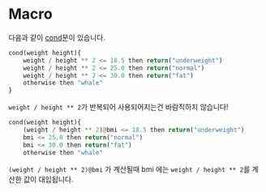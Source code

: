 # Macro

다음과 같이 [cond](/Cond.md)문이 있습니다.
```python
cond(weight height){
    weight / height ** 2 <= 18.5 then return("underweight")
    weight / height ** 2 <= 25.0 then return("normal")
    weight / height ** 2 <= 30.0 then return("fat")
    otherwise then "whale"
}
```

`weight / height ** 2`가 반복되어 사용되어지는건 바람직하지 않습니다!

```python
cond(weight height){
    (weight / height ** 2)@bmi <= 18.5 then return("underweight")
    bmi <= 25.0 then return("normal")
    bmi <= 30.0 then return("fat")
    otherwise then "whale"
```

`(weight / height ** 2)@bmi` 가 계산될때 bmi 에는 `weight / height ** 2`를 계산한 값이 대입됩니다.
